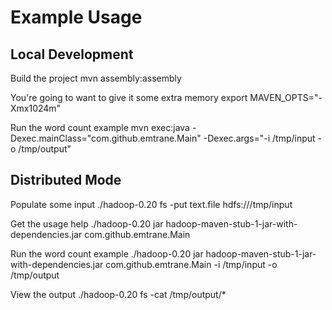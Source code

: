 Example Usage
=============

Local Development
-----------------

Build the project
    mvn assembly:assembly

You're going to want to give it some extra memory
    export MAVEN_OPTS="-Xmx1024m"

Run the word count example
    mvn exec:java -Dexec.mainClass="com.github.emtrane.Main" -Dexec.args="-i /tmp/input -o /tmp/output"

Distributed Mode
----------------

Populate some input 
    ./hadoop-0.20 fs -put text.file hdfs:///tmp/input

Get the usage help
    ./hadoop-0.20 jar hadoop-maven-stub-1-jar-with-dependencies.jar com.github.emtrane.Main

Run the word count example
    ./hadoop-0.20 jar hadoop-maven-stub-1-jar-with-dependencies.jar com.github.emtrane.Main -i /tmp/input -o /tmp/output

View the output
    ./hadoop-0.20 fs -cat /tmp/output/*
